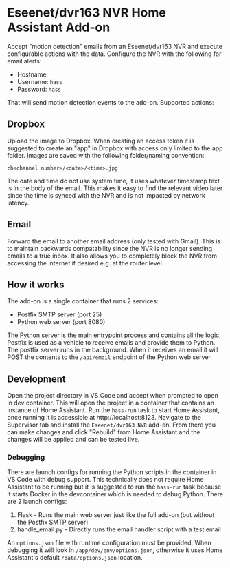 # Eseenet/dvr163 NVR Home Assistant Add-on

Accept "motion detection" emails from an Eseenet/dvr163 NVR and execute configurable actions with the data. Configure the NVR with the following for email alerts: 

* Hostname: <IP of Home Assistant>
* Username: `hass`
* Password: `hass`

That will send motion detection events to the add-on. Supported actions: 

## Dropbox
Upload the image to Dropbox. When creating an access token it is suggested to create an "app" in Dropbox with access only limited to the app folder. Images are saved with the following folder/naming convention: 
```
ch<channel number>/<date>/<time>.jpg
```
The date and time do not use system time, it uses whatever timestamp text is in the body of the email. This makes it easy to find the relevant video later since the time is synced with the NVR and is not impacted by network latency. 

## Email
Forward the email to another email address (only tested with Gmail). This is to maintain backwards compatability since the NVR is no longer sending emails to a true inbox. It also allows you to completely block the NVR from accessing the internet if desired e.g. at the router level. 

## How it works

The add-on is a single container that runs 2 services: 

* Postfix SMTP server (port 25)
* Python web server (port 8080)

The Python server is the main entrypoint process and contains all the logic, Postfix is used as a vehicle to receive emails and provide them to Python. The postfix server runs in the background. When it receives an email it will POST the contents to the `/api/email` endpoint of the Python web server. 

## Development

Open the project directory in VS Code and accept when prompted to open in dev container. This will open the project in a container that contains an instance of Home Assistant. Run the `hass-run` task to start Home Assistant, once running it is accessible at http://localhost:8123. Navigate to the Supervisor tab and install the `Eseenet/dvr163 NVR` add-on. From there you can make changes and click "Rebuild" from Home Assistant and the changes will be applied and can be tested live. 

### Debugging

There are launch configs for running the Python scripts in the container in VS Code with debug support. This technically does not require Home Assistant to be running but it is suggested to run the `hass-run` task because it starts Docker in the devcontainer which is needed to debug Python. There are 2 launch configs: 

1. Flask - Runs the main web server just like the full add-on (but without the Postfix SMTP server)
1. handle_email.py - Directly runs the email handler script with a test email

An `options.json` file with runtime configuration must be provided. When debugging it will look in `/app/dev/env/options.json`, otherwise it uses Home Assistant's default `/data/options.json` location. 
